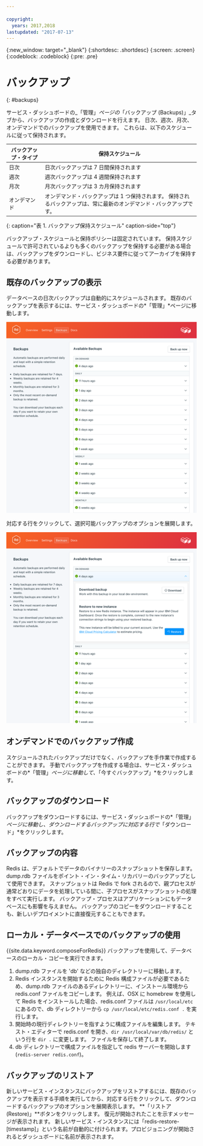 ```yaml
---

copyright:
  years: 2017,2018
lastupdated: "2017-07-13"
---
```


{:new_window: target="_blank"}
{:shortdesc: .shortdesc}
{:screen: .screen}
{:codeblock: .codeblock}
{:pre: .pre}

# バックアップ
{: #backups}

サービス・ダッシュボードの_「管理」_ページの_「バックアップ (Backups)」_タブから、バックアップの作成とダウンロードを行えます。 日次、週次、月次、オンデマンドでのバックアップを使用できます。 これらは、以下のスケジュールに従って保持されます。

バックアップ・タイプ|保持スケジュール
----------|-----------
日次|日次バックアップは 7 日間保持されます
週次|週次バックアップは 4 週間保持されます
月次|月次バックアップは 3 カ月保持されます
オンデマンド|オンデマンド・バックアップは 1 つ保持されます。 保持されるバックアップは、常に最新のオンデマンド・バックアップです。
{: caption="表 1. バックアップ保持スケジュール" caption-side="top"}

バックアップ・スケジュールと保持ポリシーは固定されています。 保持スケジュールで許可されているよりも多くのバックアップを保持する必要がある場合は、バックアップをダウンロードし、ビジネス要件に従ってアーカイブを保持する必要があります。

## 既存のバックアップの表示

データベースの日次バックアップは自動的にスケジュールされます。 既存のバックアップを表示するには、サービス・ダッシュボードの*「管理」*ページに移動します。 

![バックアップ](./images/redis-backups-show.png "サービス・ダッシュボードのバックアップのリスト")

対応する行をクリックして、選択可能バックアップのオプションを展開します。

![バックアップのオプション](./images/redis-backups-options.png "バックアップのオプション。") 

## オンデマンドでのバックアップ作成

スケジュールされたバックアップだけでなく、バックアップを手作業で作成することができます。 手動でバックアップを作成する場合は、サービス・ダッシュボードの*「管理」*ページに移動して、*「今すぐバックアップ」*をクリックします。

## バックアップのダウンロード

バックアップをダウンロードするには、サービス・ダッシュボードの*「管理」*ページに移動し、ダウンロードするバックアップに対応する行で*「ダウンロード」*をクリックします。

## バックアップの内容

Redis は、デフォルトでデータのバイナリーのスナップショットを保存します。 dump.rdb ファイルをポイント・イン・タイム・リカバリーのバックアップとして使用できます。 スナップショットは Redis で fork されるので、親プロセスが通常どおりにデータを処理している間に、子プロセスがスナップショットの処理をすべて実行します。 バックアップ・プロセスはアプリケーションにもデータベースにも影響を与えません。 バックアップのコピーをダウンロードすることも、新しいデプロイメントに直接復元することもできます。

## ローカル・データベースでのバックアップの使用

{{site.data.keyword.composeForRedis}} バックアップを使用して、データベースのローカル・コピーを実行できます。

1. dump.rdb ファイルを 'db' などの独自のディレクトリーに移動します。
2. Redis インスタンスを開始するために Redis 構成ファイルが必要であるため、dump.rdb ファイルのあるディレクトリーに、インストール環境から redis.conf ファイルをコピーします。 例えば、OSX に homebrew を使用して Redis をインストールした場合、redis.conf ファイルは `/usr/local/etc` にあるので、db ディレクトリーから `cp /usr/local/etc/redis.conf .` を実行します。
3. 開始時の現行ディレクトリーを指すように構成ファイルを編集します。 テキスト・エディターで redis.conf を開き、`dir /usr/local/var/db/redis/` という行を `dir .` に変更します。 ファイルを保存して終了します。
4. db ディレクトリーで構成ファイルを指定して redis サーバーを開始します (`redis-server redis.conf`)。

## バックアップのリストア

新しいサービス・インスタンスにバックアップをリストアするには、既存のバックアップを表示する手順を実行してから、対応する行をクリックして、ダウンロードするバックアップのオプションを展開表示します。 **「リストア (Restore)」**ボタンをクリックします。 復元が開始されたことを示すメッセージが表示されます。 新しいサービス・インスタンスには「redis-restore-[timestamp]」という名前が自動的に付けられます。プロビジョニングが開始されるとダッシュボードに名前が表示されます。
